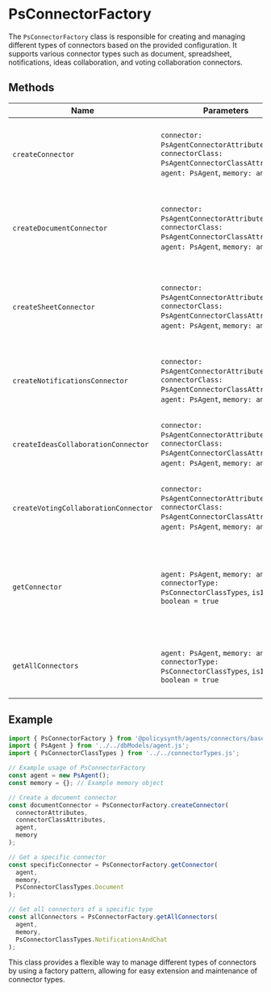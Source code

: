 # PsConnectorFactory

The `PsConnectorFactory` class is responsible for creating and managing different types of connectors based on the provided configuration. It supports various connector types such as document, spreadsheet, notifications, ideas collaboration, and voting collaboration connectors.

## Methods

| Name                               | Parameters                                                                                          | Return Type                  | Description                                                                 |
|------------------------------------|-----------------------------------------------------------------------------------------------------|------------------------------|-----------------------------------------------------------------------------|
| `createConnector`                  | `connector: PsAgentConnectorAttributes`, `connectorClass: PsAgentConnectorClassAttributes`, `agent: PsAgent`, `memory: any` | `PsBaseConnectorTypes \| null` | Creates a connector based on the class type specified in the configuration. |
| `createDocumentConnector`          | `connector: PsAgentConnectorAttributes`, `connectorClass: PsAgentConnectorClassAttributes`, `agent: PsAgent`, `memory: any` | `PsBaseDocumentConnector \| null` | Creates a document connector such as Google Docs or Microsoft Word.         |
| `createSheetConnector`             | `connector: PsAgentConnectorAttributes`, `connectorClass: PsAgentConnectorClassAttributes`, `agent: PsAgent`, `memory: any` | `PsBaseSheetConnector \| null` | Creates a sheet connector such as Google Sheets or Microsoft Excel.         |
| `createNotificationsConnector`     | `connector: PsAgentConnectorAttributes`, `connectorClass: PsAgentConnectorClassAttributes`, `agent: PsAgent`, `memory: any` | `PsBaseNotificationsConnector \| null` | Creates a notifications connector such as Discord or Slack.                 |
| `createIdeasCollaborationConnector`| `connector: PsAgentConnectorAttributes`, `connectorClass: PsAgentConnectorClassAttributes`, `agent: PsAgent`, `memory: any` | `PsBaseIdeasCollaborationConnector \| null` | Creates an ideas collaboration connector such as Your Priorities.           |
| `createVotingCollaborationConnector`| `connector: PsAgentConnectorAttributes`, `connectorClass: PsAgentConnectorClassAttributes`, `agent: PsAgent`, `memory: any` | `PsBaseVotingCollaborationConnector \| null` | Creates a voting collaboration connector such as All Our Ideas.             |
| `getConnector`                     | `agent: PsAgent`, `memory: any`, `connectorType: PsConnectorClassTypes`, `isInput: boolean = true` | `PsBaseConnectorTypes \| null` | Retrieves a specific connector based on the type and whether it's an input or output connector. |
| `getAllConnectors`                 | `agent: PsAgent`, `memory: any`, `connectorType: PsConnectorClassTypes`, `isInput: boolean = true` | `PsBaseConnectorTypes[]`     | Retrieves all connectors of a specific type, either input or output.        |

## Example

```typescript
import { PsConnectorFactory } from '@policysynth/agents/connectors/base/connectorFactory.js';
import { PsAgent } from '../../dbModels/agent.js';
import { PsConnectorClassTypes } from '../../connectorTypes.js';

// Example usage of PsConnectorFactory
const agent = new PsAgent();
const memory = {}; // Example memory object

// Create a document connector
const documentConnector = PsConnectorFactory.createConnector(
  connectorAttributes,
  connectorClassAttributes,
  agent,
  memory
);

// Get a specific connector
const specificConnector = PsConnectorFactory.getConnector(
  agent,
  memory,
  PsConnectorClassTypes.Document
);

// Get all connectors of a specific type
const allConnectors = PsConnectorFactory.getAllConnectors(
  agent,
  memory,
  PsConnectorClassTypes.NotificationsAndChat
);
```

This class provides a flexible way to manage different types of connectors by using a factory pattern, allowing for easy extension and maintenance of connector types.